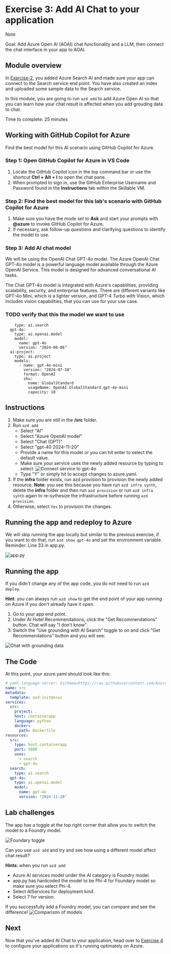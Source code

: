 # Exercise 3: Add AI Chat to your application

> [!Note]
> Goal: Add Azure Open AI (AOAI) chat functionality and a LLM, then connect the chat interface in your app to AOAI.

## Module overview

In [Exercise-2](/Lab-Instructions/2.Exercise-2.md), you added Azure Search AI and made sure your app can connect to the Search service end point. You have also created an index and uploaded some sample data to the Search service.

In this module, you are going to run `azd add` to add Azure Open AI so that you can learn how your chat result is affected when you add grouding data to chat.

Time to complete: 25 minutes

## Working with GitHub Copilot for Azure

Find the best model for this AI scenario using GitHub Copilot for Azure.

### Step 1: Open GitHub Copilot for Azure in VS Code 
1. Locate the GitHub Copilot icon in the top command bar or use the shortcut **Ctrl + Alt + I** to open the chat pane.
2. When prompted to sign in, use the GitHub Enterprise Username and Password found in the **Instructions** tab within the Skillable VM.

### Step 2: Find the best model for this lab's scenario with GitHub Copilot for Azure
1. Make sure you have the mode set to **Ask** and start your prompts with **@azure** to invoke GitHub Copilot for Azure.
2. If necessary, ask follow-up questions and clarifying questions to identify the model to use.

### Step 3: Add AI chat model
We will be using the OpenAI Chat GPT-4o model. The Azure OpenAI Chat GPT-4o model is a powerful language model available through the Azure OpenAI Service. This model is designed for advanced conversational AI tasks.

The Chat GPT-4o model is integrated with Azure's capabilities, providing scalability, security, and enterprise features. There are different variants like GPT-4o Mini, which is a lighter version, and GPT-4 Turbo with Vision, which includes vision capabilities, that you can use for your use case.

### TODO verify that this the model we want to use
```
    type: ai.search
  gpt-4o:
    type: ai.openai.model
    model:
      name: gpt-4o
      version: "2024-08-06"
  ai-project:
    type: ai.project
    models:
      - name: gpt-4o-mini
        version: "2024-07-18"
        format: OpenAI
        sku:
          name: GlobalStandard
          usageName: OpenAI.GlobalStandard.gpt-4o-mini
          capacity: 10
```
## Instructions

1. Make sure you are still in the **/src** folder.
1. Run `azd add`
    * Select "AI"
    * Select "Azure OpenAI model"
    * Select "Chat (GPT)"
    * Select "gpt-40 2024-11-20"
    * Provide a name for this model or you can hit enter to select the default value.
    * Make sure your service uses the newly added resource by typing <space> to select.
    ![Connect service to gpt-4o](/Lab-Instructions/Images/3.ConnectServicetoAOAI.png)
    * Type "Y" or simply hit <enter> to accept changes to azure.yaml.
1. If the **infra** folder exists, run azd provision to provision the newly added resource. **Note**: you see this because you have run `azd infra synth`, delete the **infra** folder and then run `azd provision` or run `azd infra synth` again to re-sythesize the infrastructure before running `azd provision`.
1. Otherwise, select `Yes` to provision the changes.

## Running the app and redeploy to Azure

We will skip running the app locally but similar to the previous exercise, if you want to do that, run `azd show gpt-4o` and set the environment variable. Reminder: Line 33 in app.py.

![app.py](/Lab-Instructions/Images/3.appcode.png)

## Running the app
If you didn't change any of the app code, you do not need to run `azd deploy`. 

**Hint**: you can always run `azd show` to get the end point of your app running on Azure if you don't already have it open.

1. Go to your app end point.
2. Under AI Hotel Recommendations, click the "Get Recommendations" button. Chat will say "I don't know".
3. Switch the "Use grounding with AI Search" toggle to on and click "Get Recommendations" button and you will see:

![Chat with grounding data](/Lab-Instructions/Images/3.chat-grounding.png)

## The Code

At this point, your azure.yaml should look like this:

``` yaml
# yaml-language-server: $schema=https://raw.githubusercontent.com/Azure/azure-dev/main/schemas/alpha/azure.yaml.json
name: src
metadata:
  template: azd-init@xxxx
services:
  src:
    project: .
    host: containerapp
    language: python
    docker:
      path: Dockerfile
resources:
  src:
    type: host.containerapp
    port: 5000
    uses:
      - search
      - gpt-4o
  search:
    type: ai.search
  gpt-4o:
    type: ai.openai.model
    model:
      name: gpt-4o
      version: "2024-11-20"
```

## Lab challenges

The app has a toggle at the top right corner that allow you to switch the model to a Foundry model. 

![Foundary toggle](/Lab-Instructions/Images/3.foundrytoggle.png)

Can you use `azd add` and try and see how using a different model affect chat result? 

**Hints**: when you run `azd add`:
* Azure AI services model under the AI category is Foundry model. 
* app.py has hardcoded the model to be Phi-4 for Foundary model so make sure you select Phi-4.
* Select AIServices for deployment kind.
* Select 7 for version.

If you successfully add a Foundry model, you can compare and see the difference!
![Comparison of models](/Lab-Instructions/Images/3.Comparision.png)

## Next
Now that you've added AI Chat to your application, head over to [Exercise 4](/Lab-Instructions/4.Exercise-4.md) to configure your applications so it's running optimately on Azure.
